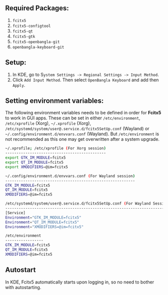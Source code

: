 ## Required Packages:
1. `fcitx5`
2. `fcitx5-configtool`
3. `fcitx5-qt`
4. `fcitx5-gtk`
5. `fcitx5-openbangla-git`
6. `openbangla-keyboard-git`

## Setup:

1. In KDE, go to S`ystem Settings -> Regional Settings -> Input Method`.
2. Click `Add Input Method`. Then select `OpenBangla Keyboard` and add then `Apply`.

## Setting environment variables:

The following environment variables needs to be defined in order for **Fcitx5** to work in GUI apps. These can be set in either `/etc/environment`, `/etc/xprofile` (Xorg), `~/.xprofile` (Xorg), `/etc/systemd/system/user@.service.d/fcitx5SetUp.conf` (Wayland) or `~/.config/environment.d/envvars.conf` (Wayland). But `/etc/environment` is not recommended as this one may get overwritten after a system upgrade.

```sh
~/.xprofile; /etc/xprofile (For Xorg session)
---------------------------------------------
export GTK_IM_MODULE=fcitx5
export QT_IM_MODULE=fcitx5
export XMODIFIERS=@im=fcitx5
```

```sh
~/.config/environment.d/envvars.conf (For Wayland session)
----------------------------------------------------------
GTK_IM_MODULE=fcitx5
QT_IM_MODULE=fcitx5
XMODIFIERS=@im=fcitx5
```

```sh
/etc/systemd/system/user@.service.d/fcitx5SetUp.conf (For Wayland Session)
--------------------------------------------------------------------------
[Service]
Environment="GTK_IM_MODULE=fcitx5"
Environment="QT_IM_MODULE=fcitx5"
Environment="XMODIFIERS=@im=fcitx5"
```

```sh
/etc/environment
-----------------
GTK_IM_MODULE=fcitx5
QT_IM_MODULE=fcitx5
XMODIFIERS=@im=fcitx5
```

## Autostart
In KDE, Fcitx5 automatically starts upon logging in, so no need to bother with autostarting.